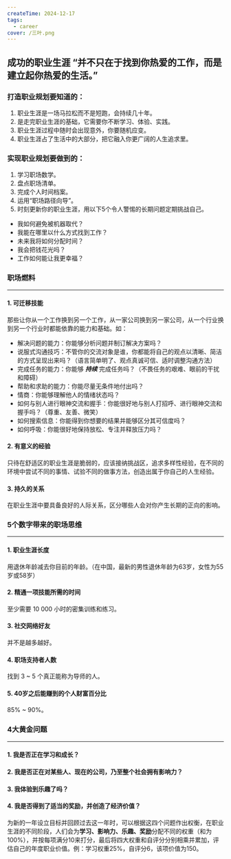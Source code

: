```yaml
---
createTime: 2024-12-17
tags:
  - career
cover: /三叶.png
---
```


<script setup>
import LinkTo from '../../.vitepress/theme/components/LinkTo.vue';

</script>

## 成功的职业生涯 “并不只在于找到你热爱的工作，而是建立起你热爱的生活。”


### 打造职业规划要知道的：
1. 职业生涯是一场马拉松而不是短跑，会持续几十年。
2. <LinkTo text="职场燃料" /> 是走完职业生涯的基础，它需要你不断学习、体验、实践。
3. 职业生涯过程中随时会出现意外，你要随机应变。
4. 职业生涯占了生活中的大部分，把它融入你更广阔的人生追求里。

### 实现职业规划要做到的：
1. 学习职场数学。
2. 盘点职场清单。
3. 完成个人时间档案。
4. 运用“职场路径向导”。
5. 时刻更新你的职业生涯，用以下5个令人警惕的长期问题定期挑战自己。
  - 我如何避免被机器取代？
  - 我能在哪里以什么方式找到工作？
  - 未来我将如何分配时间？
  - 我会把钱花光吗？
  - 工作如何能让我更幸福？

### 职场燃料
<hr />

#### 1. 可迁移技能

那些让你从一个工作换到另一个工作，从一家公司换到另一家公司，从一个行业换到另一个行业时都能依靠的能力和基础。如：

- 解决问题的能力：你能够分析问题并制订解决方案吗？
- 说服式沟通技巧：不管你的交流对象是谁，你都能将自己的观点以清晰、简洁的方式呈现出来吗？（语言简单明了、观点真诚可信、适时调整沟通方法）
- 完成任务的能力：你能够 <i><b>持续</b></i> 完成任务吗？（不畏任务的艰难、眼前的干扰和障碍）
- 帮助和求助的能力：你能尽量无条件地付出吗？
- 情商：你能够理解他人的情绪状态吗？
- 如何与别人进行眼神交流和握手：你能很好地与别人打招呼、进行眼神交流和握手吗？（尊重、友善、微笑）
- 如何搜索信息：你能得到你想要的结果并能够区分其可信度吗？
- 如何呼吸：你能很好地保持放松、专注并释放压力吗？

#### 2. 有意义的经验

只待在舒适区的职业生涯是脆弱的，应该接纳挑战区，追求多样性经验，在不同的环境中尝试不同的事情、试验不同的做事方法，创造出属于你自己的人生经验。

#### 3. 持久的关系

在职业生涯中要具备良好的人际关系，区分哪些人会对你产生长期的正向的影响。


### 5个数字带来的职场思维
<hr />

#### 1. 职业生涯长度

用退休年龄减去你目前的年龄。（在中国，最新的男性退休年龄为63岁，女性为55岁或58岁）

#### 2. 精通一项技能所需的时间

至少需要 10 000 小时的密集训练和练习。

#### 3. 社交网络好友

并不是越多越好。

#### 4. 职场支持者人数

找到 3 ~ 5 个真正能称为导师的人。

#### 5. 40岁之后能赚到的个人财富百分比

85% ~ 90%。


### 4大黄金问题
<hr />

#### 1. 我是否正在学习和成长？
#### 2. 我是否正在对某些人、现在的公司，乃至整个社会拥有影响力？
#### 3. 我体验到乐趣了吗？
#### 4. 我是否得到了适当的奖励，并创造了经济价值？

为新的一年设立目标并回顾过去这一年时，可以根据这四个问题作出权衡，在职业生涯的不同阶段，人们会为<b>学习、影响力、乐趣、奖励</b>分配不同的权重（和为100%），并按每项满分10来打分，最后将四大权重和自评分分别相乘并累加，评估自己的年度职业价值。例：学习权重25%，自评分6，该项价值为150。